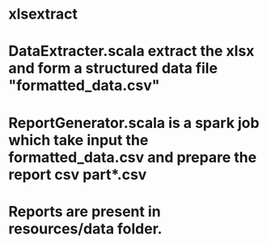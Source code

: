 # xlsextract

# DataExtracter.scala extract the xlsx and form a structured data file "formatted_data.csv"
# ReportGenerator.scala is a spark job which take input the formatted_data.csv and prepare the report csv part*.csv

# Reports are present in resources/data folder.
